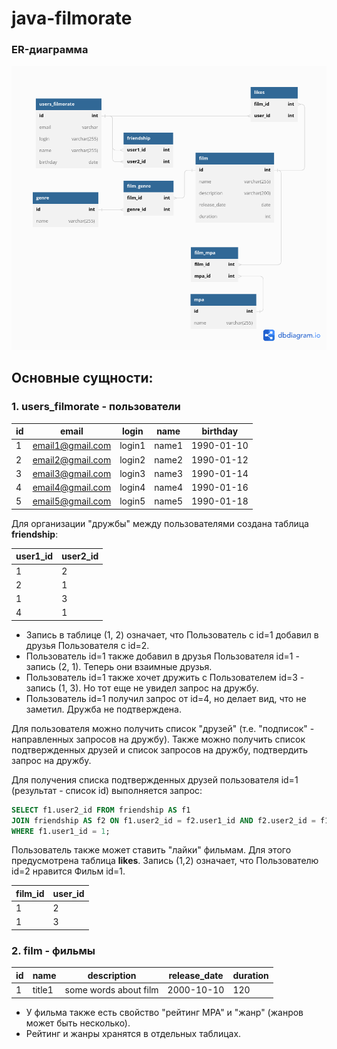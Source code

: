 # java-filmorate

### ER-диаграмма
<img alt src='filmorate-dbdiagram.png'>

## Основные сущности:
### 1. users_filmorate - пользователи
| id | email | login | name | birthday |
| --- | --- | --- | --- | --- |
| 1 | email1@gmail.com | login1 | name1 | 1990-01-10 |
| 2 | email2@gmail.com | login2 | name2 | 1990-01-12 |
| 3 | email3@gmail.com | login3 | name3 | 1990-01-14 |
| 4 | email4@gmail.com | login4 | name4 | 1990-01-16 |
| 5 | email5@gmail.com | login5 | name5 | 1990-01-18 |

Для организации "дружбы" между пользователями создана таблица **friendship**:
 
| user1_id | user2_id |
| --- | --- |
| 1 | 2|
| 2 | 1 |
| 1 | 3 |
| 4 | 1 |

- Запись в таблице (1, 2) означает, что Пользователь с id=1 добавил в друзья Пользователя с id=2.
- Пользователь id=1 также добавил в друзья Пользователя id=1 - запись (2, 1). Теперь они взаимные друзья.
- Пользователь id=1 также хочет дружить с Пользователем id=3 - запись (1, 3). Но тот еще не увидел запрос на дружбу.
- Пользователь id=1 получил запрос от id=4, но делает вид, что не заметил. Дружба не подтверждена. 

Для пользователя можно получить список "друзей" (т.е. "подписок" - направленных запросов на дружбу).
Также можно получить список подтвержденных друзей и список запросов на дружбу, подтвердить запрос на дружбу.

Для получения списка подтвержденных друзей пользователя id=1 (результат - список id) выполняется запрос:
```sql
SELECT f1.user2_id FROM friendship AS f1
JOIN friendship AS f2 ON f1.user2_id = f2.user1_id AND f2.user2_id = f1.user1_id 
WHERE f1.user1_id = 1;
```
Пользователь также может ставить "лайки" фильмам. Для этого предусмотрена таблица **likes**.
Запись (1,2) означает, что Пользователю id=2 нравится Фильм id=1.

| film_id | user_id |
| --- | --- |
| 1 | 2|
| 1 | 3 |

### 2. film - фильмы

| id | name | description | release_date | duration |
| --- | --- | --- | --- | --- |
| 1 | title1 | some words about film | 2000-10-10 | 120 |

- У фильма также есть свойство "рейтинг MPA" и "жанр" (жанров может быть несколько).
- Рейтинг и жанры хранятся в отдельных таблицах. 
